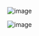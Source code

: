 ![image](https://github.com/Ajitesh72/Todulo-v2/assets/95878363/cd88f0d5-9a47-4806-a82d-c9be831a4c1f)



![image](https://github.com/Ajitesh72/Todulo-v2/assets/95878363/407e44be-98e6-4177-9324-8e40aa7f259e)
